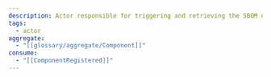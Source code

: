 ```yaml
---
description: Actor responsible for triggering and retrieving the SBOM of a newly registered component.
tags:
  - actor
aggregate:
  - "[[glossary/aggregate/Component]]"
consume:
  - "[[ComponentRegistered]]"
---
```

